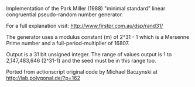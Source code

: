 Implementation of the Park Miller (1988) "minimal standard" linear congruential pseudo-random number generator.

For a full explanation visit: http://www.firstpr.com.au/dsp/rand31/

The generator uses a modulus constant (m) of 2^31 - 1 which is a Mersenne Prime number and a full-period-multiplier of 16807.

Output is a 31 bit unsigned integer. The range of values output is 1 to 2,147,483,646 (2^31-1) and the seed must be in this range too.

Ported from actionscript original code by Michael Baczynski at http://lab.polygonal.de/?p=162